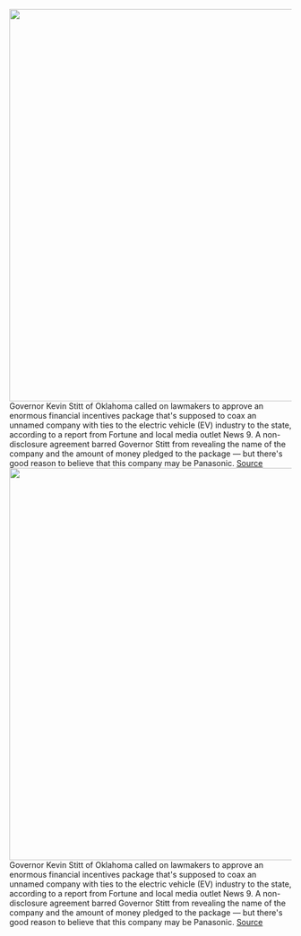 <img src='https://cdn.vox-cdn.com/thumbor/gmxtC55qKT6Pq7nfQBsIq_w8wLs=/0x0:4338x2845/1200x800/filters:focal(1368x784:2062x1478)/cdn.vox-cdn.com/uploads/chorus_image/image/70769087/1221049623.0.jpg' width='700px' /><br/>
Governor Kevin Stitt of Oklahoma called on lawmakers to approve an enormous financial incentives package that's supposed to coax an unnamed company with ties to the electric vehicle (EV) industry to the state, according to a report from Fortune and local media outlet News 9. A non-disclosure agreement barred Governor Stitt from revealing the name of the company and the amount of money pledged to the package — but there's good reason to believe that this company may be Panasonic.
<a href='https://www.theverge.com/2022/4/19/23032627/oklahoma-governor-luring-company-state-incentives-panasonic-battery-factory-tesla'> Source <a/><img src='https://cdn.vox-cdn.com/thumbor/gmxtC55qKT6Pq7nfQBsIq_w8wLs=/0x0:4338x2845/1200x800/filters:focal(1368x784:2062x1478)/cdn.vox-cdn.com/uploads/chorus_image/image/70769087/1221049623.0.jpg' width='700px' /><br/>
Governor Kevin Stitt of Oklahoma called on lawmakers to approve an enormous financial incentives package that's supposed to coax an unnamed company with ties to the electric vehicle (EV) industry to the state, according to a report from Fortune and local media outlet News 9. A non-disclosure agreement barred Governor Stitt from revealing the name of the company and the amount of money pledged to the package — but there's good reason to believe that this company may be Panasonic.
<a href='https://www.theverge.com/2022/4/19/23032627/oklahoma-governor-luring-company-state-incentives-panasonic-battery-factory-tesla'> Source <a/>